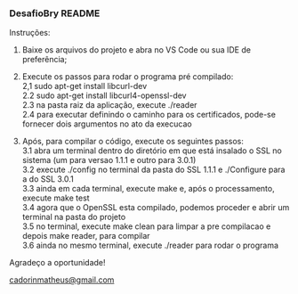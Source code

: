 ### DesafioBry README ###
  
Instruções:
  
1. Baixe os arquivos do projeto e abra no VS Code ou sua IDE de preferência;  
  
2. Execute os passos para rodar o programa pré compilado:  
   2,1 sudo apt-get install libcurl-dev  
   2.2 sudo apt-get install libcurl4-openssl-dev  
   2.3 na pasta raiz da aplicação, execute ./reader  
   2.4 para executar definindo o caminho para os certificados, pode-se fornecer dois argumentos no ato da execucao    
  
3. Após, para compilar o código, execute os seguintes passos:  
   3.1 abra um terminal dentro do diretório em que está insalado o SSL no sistema (um para versao 1.1.1 e outro para 3.0.1)  
   3.2 execute ./config no terminal da pasta do SSL 1.1.1 e ./Configure para a do SSL 3.0.1  
   3.3 ainda em cada terminal, execute make e, após o processamento, execute make test  
   3.4 agora que o OpenSSL esta compilado, podemos proceder e abrir um terminal na pasta do projeto  
   3.5 no terminal, execute make clean para limpar a pre compilacao e depois make reader, para compilar  
   3.6 ainda no mesmo terminal, execute ./reader para rodar o programa  



Agradeço a oportunidade!  
  
cadorinmatheus@gmail.com  
